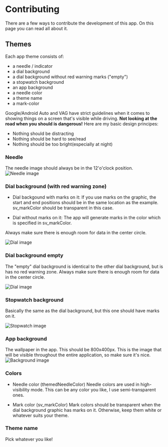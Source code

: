 # Contributing

There are a few ways to contribute the development of this app. On this page you can read all about it.

## Themes
Each app theme consists of:
- a needle / indicator
- a dial background
- a dial background without red warning marks ("empty")
- a stopwatch background
- an app background
- a needle color
- a theme name
- a mark-color

Google/Android Auto and VAG have strict guidelines when it comes to showing things on a screen that's visible while driving. **Not looking at the road when you should is dangerous!**
Here are my basic design principes:
- Nothing should be distracting
- Nothing should be hard to see/read
- Nothing should be too bright(especially at night)

### Needle
The needle image should always be in the 12'o'clock position. 
![Needle image](https://github.com/jilleb/mqb-pm/raw/master/app/src/main/res/drawable/needle_skoda.png "Needle")

### Dial background (with red warning zone)
- Dial backgound with marks on it:
If you use marks on the graphic, the start and end positions should be in the same location as the example. sv_markColor should be transparent in this case.

- Dial without marks on it:
The app will generate marks in the color which is specified in sv_markColor.

Always make sure there is enough room for data in the center circle. 

![Dial image](https://github.com/jilleb/mqb-pm/blob/master/app/src/main/res/drawable/dial_background_skoda.png "Dial background")

### Dial background empty
The "empty" dial background is identical to the other dial background, but is has no red warning zone.
Always make sure there is enough room for data in the center circle. 

![Dial image](https://github.com/jilleb/mqb-pm/blob/master/app/src/main/res/drawable/dial_background_empty_skoda.png "Dial background empty")

### Stopwatch background
Basically the same as the dial background, but this one should have marks on it.

![Stopwatch image](https://github.com/jilleb/mqb-pm/blob/master/app/src/main/res/drawable/sw_background_skoda.png "Stopwatch background")

### App background
The wallpaper in the app. This should be 800x400px. This is the image that will be visible throughout the entire application, so make sure it's nice.
![Background image](https://github.com/jilleb/mqb-pm/blob/master/app/src/main/res/drawable/background_incar_skoda.png "App background")

### Colors
- Needle color (themedNeedleColor)
Needle colors are used in high-visibility mode. This can be any color you like, I use semi-transparent ones.

- Mark color (sv_markColor)
Mark colors should be transparent when the dial background graphic has marks on it. Otherwise, keep them white or whatever suits your theme.

### Theme name
Pick whatever you like!
